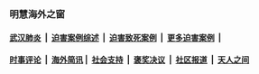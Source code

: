 
### 明慧海外之窗

####  [武汉肺炎](indexes/365.md?t=07020200) &nbsp;|&nbsp;  [迫害案例综述](indexes/328.md?t=07020200) &nbsp;|&nbsp; [迫害致死案例](indexes/277.md?t=07020200)  &nbsp;|&nbsp; [更多迫害案例](indexes/81.md?t=07020200)  &nbsp;|&nbsp; 
####  [时事评论](indexes/19.md?t=07020200) &nbsp;|&nbsp; [海外简讯](indexes/245.md?t=07020200)&nbsp;|&nbsp;  [社会支持](indexes/140.md?t=07020200) &nbsp;|&nbsp; [褒奖决议](indexes/282.md?t=07020200) &nbsp;|&nbsp; [社区报道](indexes/91.md?t=07020200)  &nbsp;|&nbsp; [天人之间](indexes/78.md?t=07020200) 

